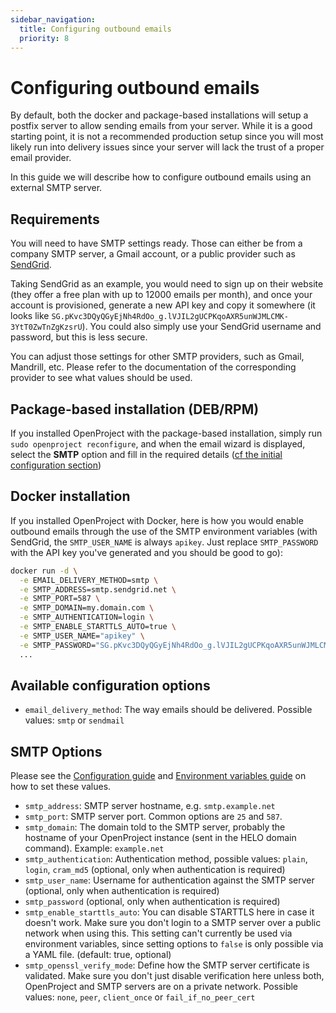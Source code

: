 ```yaml
---
sidebar_navigation:
  title: Configuring outbound emails
  priority: 8
---
```


# Configuring outbound emails

By default, both the docker and package-based installations will setup a postfix server to allow sending emails from your server. While it is a good starting point, it is not a recommended production setup since you will most likely run into delivery issues since your server will lack the trust of a proper email provider. 

In this guide we will describe how to configure outbound emails using an external SMTP server.

## Requirements

You will need to have SMTP settings ready. Those can either be from a company
SMTP server, a Gmail account, or a public provider such as
[SendGrid](https://www.sendgrid.com/).

Taking SendGrid as an example, you would need to sign up on their website (they
offer a free plan with up to 12000 emails per month), and once your account is
provisioned, generate a new API key and copy it somewhere (it looks like
`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`). You
could also simply use your SendGrid username and password, but this is less
secure.

You can adjust those settings for other SMTP providers, such as Gmail,
Mandrill, etc. Please refer to the documentation of the corresponding provider
to see what values should be used.

## Package-based installation (DEB/RPM)

If you installed OpenProject with the package-based installation, simply run `sudo openproject reconfigure`, and when the email wizard is displayed, select the **SMTP** option and fill in the required details ([cf the initial configuration section](../../installation/packaged/#step-4-outgoing-email-configuration))

## Docker installation

If you installed OpenProject with Docker, here is how you would enable outbound
emails through the use of the SMTP environment variables (with SendGrid, the
`SMTP_USER_NAME` is always `apikey`. Just replace `SMTP_PASSWORD` with the API
key you've generated and you should be good to
go):

```bash
docker run -d \
  -e EMAIL_DELIVERY_METHOD=smtp \
  -e SMTP_ADDRESS=smtp.sendgrid.net \
  -e SMTP_PORT=587 \
  -e SMTP_DOMAIN=my.domain.com \
  -e SMTP_AUTHENTICATION=login \
  -e SMTP_ENABLE_STARTTLS_AUTO=true \
  -e SMTP_USER_NAME="apikey" \
  -e SMTP_PASSWORD="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" \
  ...
```

## Available configuration options

* `email_delivery_method`: The way emails should be delivered. Possible values: `smtp` or `sendmail`

## SMTP Options

Please see the [Configuration guide](../) and [Environment variables guide](../environment) on how to set these values.

* `smtp_address`: SMTP server hostname, e.g. `smtp.example.net`
* `smtp_port`: SMTP server port. Common options are `25` and `587`.
* `smtp_domain`: The domain told to the SMTP server, probably the hostname of your OpenProject instance (sent in the HELO domain command). Example: `example.net`
* `smtp_authentication`: Authentication method, possible values: `plain`, `login`, `cram_md5` (optional, only when authentication is required)
* `smtp_user_name`: Username for authentication against the SMTP server (optional, only when authentication is required)
* `smtp_password` (optional, only when authentication is required)
* `smtp_enable_starttls_auto`: You can disable STARTTLS here in case it doesn't work. Make sure you don't login to a SMTP server over a public network when using this. This setting can't currently be used via environment variables, since setting options to `false` is only possible via a YAML file. (default: true, optional)
* `smtp_openssl_verify_mode`: Define how the SMTP server certificate is validated. Make sure you don't just disable verification here unless both, OpenProject and SMTP servers are on a private network. Possible values: `none`, `peer`, `client_once` or `fail_if_no_peer_cert`
